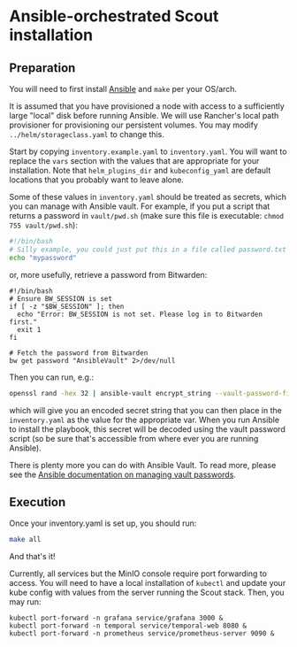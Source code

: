 # Ansible-orchestrated Scout installation

## Preparation
You will need to first install [Ansible](https://docs.ansible.com/ansible/latest/installation_guide/intro_installation.html)
and `make` per your OS/arch.

It is assumed that you have provisioned a node with access to a sufficiently large "local" disk
before running Ansible. We will use Rancher's local path provisioner for provisioning
our persistent volumes. You may modify `../helm/storageclass.yaml` to change this.

Start by copying `inventory.example.yaml` to `inventory.yaml`. You will want to replace the
`vars` section with the values that are appropriate for your installation. Note that `helm_plugins_dir` and `kubeconfig_yaml`
are default locations that you probably want to leave alone. 

Some of these values in `inventory.yaml` should be treated as secrets, which you can manage with Ansible vault. 
For example, if you put a script that returns a password in `vault/pwd.sh` (make sure this file is executable: 
`chmod 755 vault/pwd.sh`):
```bash
#!/bin/bash
# Silly example, you could just put this in a file called password.txt and remove the echo
echo "mypassword"
```

or, more usefully, retrieve a password from Bitwarden:
```
#!/bin/bash
# Ensure BW_SESSION is set
if [ -z "$BW_SESSION" ]; then
  echo "Error: BW_SESSION is not set. Please log in to Bitwarden first."
  exit 1
fi

# Fetch the password from Bitwarden
bw get password "AnsibleVault" 2>/dev/null
```


Then you can run, e.g.:

```bash
openssl rand -hex 32 | ansible-vault encrypt_string --vault-password-file vault/pwd.sh
```

which will give you an encoded secret string that you can then place in the `inventory.yaml` as the value for the 
appropriate var. When you run Ansible to install the playbook, this secret will be decoded using the vault 
password script (so be sure that's accessible from where ever you are running Ansible).

There is plenty more you can do with Ansible Vault. To read more, please see the [Ansible documentation on managing vault passwords](https://docs.ansible.com/ansible/latest/vault_guide/vault_managing_passwords.html).

## Execution
Once your inventory.yaml is set up, you should run:
```bash
make all
```

And that's it!

Currently, all services but the MinIO console require port forwarding to access. You will need to have a local installation
of `kubectl` and update your kube config with values from the server running the Scout stack. Then, you may run:
```
kubectl port-forward -n grafana service/grafana 3000 &
kubectl port-forward -n temporal service/temporal-web 8080 &
kubectl port-forward -n prometheus service/prometheus-server 9090 &
```
